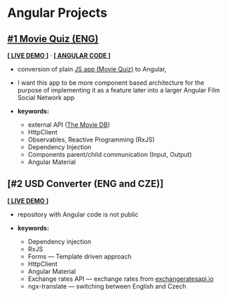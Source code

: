 # Angular Projects
## [#1 Movie Quiz (ENG)](./Angular-MovieQuiz) 
**[[ LIVE DEMO ](http://tviix.com/angular/movie-quiz/)]**   ·   **[[ ANGULAR CODE ](./Angular-MovieQuiz)]**
- conversion of plain [JS app (Movie Quiz)](../../../JavaScript-Projects) to 
Angular,
- I want this app to be more component based architecture for the purpose of 
implementing it as a feature later into a larger Angular Film Social Network 
app

- **keywords:** 
  - external API ([The Movie DB](https://www.themoviedb.org/))
  - HttpClient
  - Observables, Reactive Programming (RxJS)
  - Dependency Injection
  - Components parent/child communication (Input, Output)
  - Angular Material

## [#2 USD Converter (ENG and CZE)] 
**[[ LIVE DEMO ](http://tviix.com/angular/usd-converter/)]**
- repository with Angular code is not public

- **keywords:** 
  - Dependency injection
  - RxJS
  - Forms — Template driven approach
  - HttpClient
  - Angular Material 
  - Exchange rates API — exchange rates from [exchangeratesapi.io](https://exchangeratesapi.io/)
  - ngx-translate — switching between English and Czech

